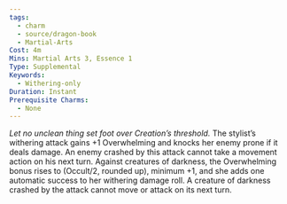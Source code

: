 ```yaml
---
tags:
  - charm
  - source/dragon-book
  - Martial-Arts
Cost: 4m
Mins: Martial Arts 3, Essence 1
Type: Supplemental
Keywords:
  - Withering-only
Duration: Instant
Prerequisite Charms:
  - None
---
```

*Let no unclean thing set foot over Creation’s threshold.* 
The stylist’s withering attack gains +1 Overwhelming and knocks her enemy prone if it deals damage. An enemy crashed by this attack cannot take a movement action on his next turn. 
Against creatures of darkness, the Overwhelming bonus rises to (Occult/2, rounded up), minimum +1, and she adds one automatic success to her withering damage roll. A creature of darkness crashed by the attack cannot move or attack on its next turn.
